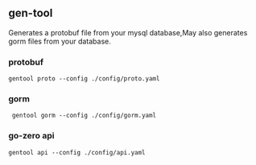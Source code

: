 ## gen-tool

Generates a protobuf file from your mysql database,May also generates gorm files from your database.

### protobuf

 ```
 gentool proto --config ./config/proto.yaml  
```

### gorm

```
 gentool gorm --config ./config/gorm.yaml 
```


### go-zero api 

 ```
 gentool api --config ./config/api.yaml
```